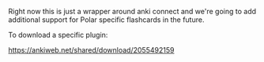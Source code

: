 Right now this is just a wrapper around anki connect and we're going to add
additional support for Polar specific flashcards in the future.

To download a specific plugin:

https://ankiweb.net/shared/download/2055492159
